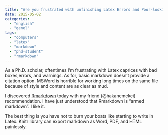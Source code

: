 ```yaml
---
title: "Are you frustrated with unfinishing Latex Errors and Poor-looking Markdown?"
date: 2015-05-02
categories: 
  - "english"
  - "genel"
tags: 
  - "computers"
  - "latex"
  - "markdown"
  - "phd-student"
  - "rmarkdown"
---
```


As a Ph.D. scholar, oftentimes I’m frustrating with Latex caprices with bad boxes,errors, and warnings. As for, basic markdown doesn’t provide a citation option. MSWord is horrible for working long times on the same file because of style and content are as clear as mud.

I discovered [Rmarkdown](http://rmarkdown.rstudio.com/) today with my friend (@hakanemekci) recommendation. I have just understood that Rmarkdown is “armed markdown”. I like it. 

The best thing is you have not to burn your boats like starting to write in Latex. Knitr library can export markdown as Word, PDF, and HTML painlessly.
